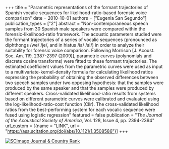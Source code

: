 +++
title = "Parametric representations of the formant trajectories of Spanish vocalic sequences for likelihood-ratio-based forensic voice comparison"
date = 2010-10-01
authors = ["Eugenia San Segundo"]
publication_types = ["2"]
abstract = "Non-contemporaneous speech samples from 30 Spanish male speakers were compared within the forensic-likelihood-ratio framework. The acoustic parameters studied were the formant trajectories of a series of vocalic sequences (pronounced as diphthongs /we/ /je/, and in hiatus /ia/ /ai/) in order to analyze their suitability for forensic voice comparison. Following Morrison [J. Acoust. Soc. Am. 119, 2387-2397 (2009)], parametric curves (polynomials and discrete cosine transforms) were fitted to these formant trajectories. The estimated coefficient values from the parametric curves were used as input to a multivariate-kernel-density formula for calculating likelihood ratios expressing the probability of obtaining the observed differences between two speech samples under two opposing hypothesis: that the samples were produced by the same speaker and that the samples were produced by different speakers. Cross-validated likelihood-ratio results from systems based on different parametric curves were calibrated and evaluated using the log-likelihood-ratio-cost function (Cllr). The cross-validated likelihood ratios from the best-performing system for each vocalic sequence were fused using logistic regression"
featured = false
publication = "*The Journal of the Acoustical Society of America*, Vol. 128, Issue 4, pp. 2394-2394"
url_custom = [{name = "LINK", url = "https://asa.scitation.org/doi/abs/10.1121/1.3508586"}]
+++

<a href="https://www.scimagojr.com/journalsearch.php?q=12936&amp;tip=sid&amp;exact=no" title="SCImago Journal &amp; Country Rank"><img border="0" src="https://www.scimagojr.com/journal_img.php?id=12936" alt="SCImago Journal &amp; Country Rank"  /></a>